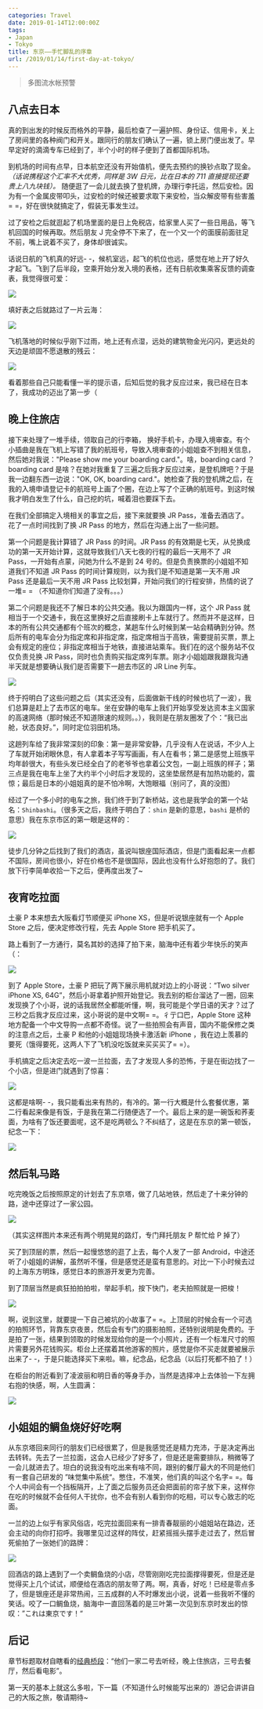 ```yaml
---
categories: Travel
date: 2019-01-14T12:00:00Z
tags:
- Japan
- Tokyo
title: 东京——手忙脚乱的序章
url: /2019/01/14/first-day-at-tokyo/
---
```


> 多图流水帐预警

<!--more-->

## 八点去日本

真的到出发的时候反而格外的平静，最后检查了一遍护照、身份证、信用卡，关上了房间里的各种阀门和开关。跟同行的朋友们确认了一遍，锁上房门便出发了。早早定好的滴滴专车已经到了，半个小时的样子便到了首都国际机场。

到机场的时间有点早，日本航空还没有开始值机，便先去预约的换钞点取了现金。*（话说携程这个汇率不大优秀，同样是 3W 日元，比在日本的 711 直接提现还要贵上八九块钱）。* 随便逛了一会儿就去换了登机牌，办理行李托运，然后安检。因为有一个金属皮带叩头，过安检的时候还被要求取下来安检，当众解皮带有些害羞 = =，好在很快就搞定了，假装无事发生过。

过了安检之后就逛起了机场里面的是日上免税店，给家里人买了一些日用品，等飞机回国的时候再取。然后朋友 J 完全停不下来了，在一个又一个的面膜前面驻足不前，嘴上说着不买了，身体却很诚实。

话说日航的飞机真的好远- -，候机室远，起飞的机位也远，感觉在地上开了好久才起飞。飞到了后半段，空乘开始分发入境的表格，还有日航收集乘客反馈的调查表，我觉得很可爱：

![](small-plane.jpg)

填好表之后就路过了一片云海：

![](cloud-ocean.jpg)

飞机落地的时候似乎刚下过雨，地上还有点湿，远处的建筑物金光闪闪，更远处的天边是顽固不愿退散的残云：

![](after-rain.jpg)

看着那些自己只能看懂一半的提示语，后知后觉的我才反应过来，我已经在日本了，我成功的迈出了第一步（

## 晚上住旅店

接下来处理了一堆手续，领取自己的行李箱， 换好手机卡，办理入境审查。有个小插曲是我在飞机上写错了我的航班号，导致入境审查的小姐姐查不到相关信息，然后她对我说："Please show me your boarding card."。啥，boarding card ？boarding card 是啥？在她对我重复了三遍之后我才反应过来，是登机牌吧？于是我一边翻东西一边说："OK, OK, boarding card."。她检查了我的登机牌之后，在我的入境申请登记卡的航班号上画了个圈，在边上写了个正确的航班号。到这时候我才明白发生了什么，自己挖的坑，喊着泪也要踩下去。

在我们全部搞定入境相关的事宜之后，接下来就要换 JR Pass，准备去酒店了。花了一点时间找到了换 JR Pass 的地方，然后在沟通上出了一些问题。

第一个问题是我计算错了 JR Pass 的时间。JR Pass 的有效期是七天，从兑换成功的第一天开始计算，这就导致我们八天七夜的行程的最后一天用不了 JR Pass，一开始有点蒙，问她为什么不是到 24 号的。但是负责换票的小姐姐不知道我们不知道 JR Pass 的时间计算规则，以为我们是不知道是第一天不用 JR Pass 还是最后一天不用 JR Pass 比较划算，开始问我们的行程安排，热情的说了一堆= = （不知道你们知道了没有。。。）

第二个问题是我还不了解日本的公共交通。我以为跟国内一样，这个 JR Pass 就相当于一个交通卡，我在这里换好之后直接刷卡上车就行了。然而并不是这样，日本的所有公共交通都有个班次的概念，某趟车什么时候到某一站会精确到分钟。然后所有的电车会分为指定席和非指定席，指定席相当于高铁，需要提前买票，票上会有规定的座位；非指定席相当于地铁，直接进站乘车。我们在的这个服务站不仅仅负责兑换 JR Pass，同时也负责购买指定席列车票。刚才小姐姐跟我跟我沟通半天就是想要确认我们是否需要下一趟去市区的 JR Line 列车。

![](jr-pass.jpg)

终于捋明白了这些问题之后（其实还没有，后面做新干线的时候也坑了一波），我们总算是赶上了去市区的电车。坐在安静的电车上我们开始享受发达资本主义国家的高速网络（那时候还不知道限速的规则。。），我则是在朋友圈发了个：“我已出舱，状态良好。”，同时定位羽田机场。

这趟列车给了我非常深刻的印象：第一是非常安静，几乎没有人在说话，不少人上了车就开始闭眼休息，有人拿着本子写写画画，有人在看书；第二是感觉上班族平均年龄很大，有些头发已经全白了的老爷爷也拿着公文包，一副上班族的样子；第三点是我在电车上坐了大约半个小时后才发现的，这坐垫居然是有加热功能的，震惊；最后是日本的小姐姐真的是不怕冷啊，大饱眼福（别问了，真的没图）

经过了一个多小时的电车之旅，我们终于到了新桥站，这也是我学会的第一个站名：`Shinbashi`。（很多天之后，我终于明白了：`shin` 是新的意思，`bashi` 是桥的意思）我在东京市区的第一眼是这样的：

![](first-eye-on-tokyo.jpg)

徒步几分钟之后找到了我们的酒店，虽说叫银座国际酒店，但是门面看起来一点都不国际，房间也很小，好在价格也不是很国际，因此也没有什么好抱怨的了。我们放下行李简单收拾一下之后，便再度出发了~

## 夜宵吃拉面

土豪 P 本来想去大阪看灯节顺便买 iPhone XS，但是听说银座就有一个 Apple Store 之后，便决定修改行程，先去 Apple Store 把手机买了。

路上看到了一方通行，莫名其妙的选择了拍下来，脑海中还有着少年快乐的笑声（：

![](one-way.jpg)

到了 Apple Store，土豪 P 把玩了两下展示用机就对边上的小哥说：“Two silver iPhone XS, 64G”，然后小哥拿着护照开始登记。我去别的柜台溜达了一圈，回来发现换了个小哥，说的话我居然全都能听懂，啊，我可能是个学日语的天才？过了三秒之后我才反应过来，这小哥说的是中文啊= =。彳亍口巴，Apple Store 这种地方配备一个中文导购一点都不奇怪。说了一些拍照会有声音，国内不能保修之类的注意点之后，土豪 P 和他的小姐姐现场换卡激活新 iPhone ，我在边上羡慕的要死（饿得要死，这两人下了飞机没吃饭就来买买买了= =）。

手机搞定之后决定去吃一波一兰拉面，去了才发现人多的恐怖，于是在街边找了一个小店，但是进门就遇到了惊喜：

![](menu.jpg)

这都是啥啊- -，我只能看出来有热的，有冷的。第一行大概是什么套餐优惠，第二行看起来像是有饭，于是我在第二行随便选了一个。最后上来的是一碗饭和荞麦面，为啥有了饭还要面呢，这不是吃两顿么？不纠结了，这是在东京的第一顿饭，纪念一下：

![](first-dinner.jpg)

## 然后轧马路

吃完晚饭之后按照原定的计划去了东京塔，做了几站地铁，然后走了十来分钟的路，途中还穿过了一家公园。

![](tower.jpg)

（其实这样图片本来还有两个明晃晃的路灯，专门拜托朋友 P 帮忙给 P 掉了）

买了到顶层的票，然后一起慢悠悠的逛了上去，每个人发了一部 Android，中途还听了小姐姐的讲解，虽然听不懂，但是感觉还是蛮有意思的。对比一下小时候去过的上海东方明珠，感觉日本的旅游开发更为完善。

到了顶层当然是疯狂拍拍拍啦，举起手机，按下快门，老夫拍照就是一把梭！

![](top-deck.jpg)

啊，说到这里，就要提一下自己被坑的小故事了= =。上顶层的时候会有一个可选的拍照环节，背靠东京夜景，然后会有专门的摄影拍照，还特别说明是免费的。于是拍了一张，结果到领取的时候发现给你的是一个小照片，还有一个标准尺寸的照片需要另外花钱购买。柜台上还摆着其他游客的照片，感觉是你不买走就要被展示出来了- -，于是只能选择买下来啦。嘛，纪念品，纪念品（以后打死都不拍了！）

在柜台的附近看到了凌波丽和明日香的等身手办，当然是选择冲上去体验一下左拥右抱的快感，啊，人生圆满：

![](eva.jpg)

## 小姐姐的鲷鱼烧好好吃啊

从东京塔回来同行的朋友们已经很累了，但是我感觉还是精力充沛，于是决定再出去转转。先去了一兰拉面，这会人已经少了好多了，但是还是需要排队，稍微等了一会儿就进去了。坦白的说我没有吃出来有啥不同，跟别的餐厅最大的不同是他们有一套自己研发的 ”味觉集中系统“。憋住，不准笑，他们真的叫这个名字= =。每个人中间会有一个挡板隔开，上了面之后服务员还会把面前的帘子放下来，这样你在吃的时候就不会任何人干扰你，也不会有别人看到你的吃相，可以专心致志的吃面。

一兰的边上似乎有家风俗店，吃完拉面回来有一排青春靓丽的小姐姐站在路边，还会主动的向你打招呼。我哪里见过这样的阵仗，赶紧摇摇头摆手走过去了，然后冒死偷拍了一张她们的路牌：

![](after-yi-lan.jpg)

回酒店的路上遇到了一个卖鲷鱼烧的小店，尽管刚刚吃完拉面撑得要死，但是还是觉得买上几个试试，顺便给在酒店的朋友带了两。啊，真香，好吃！已经是零点多了，但是银座还是非常热闹，三五成群的人不时爆发出小说，说着一些我听不懂的笑话。咬了一口鲷鱼烧，脑海中一直回荡着的是三叶第一次见到东京时发出的惊叹：”これは東京です！“

## 后记

章节标题取材自瞎看的[经典桥段](https://www.bilibili.com/video/av9584304)：“他们一家二号去听经，晚上住旅店，三号去餐厅，然后看电影”。

第一天的基本上就这么多啦，下一篇（不知道什么时候能写出来的）游记会讲讲自己的大阪之旅，敬请期待~

